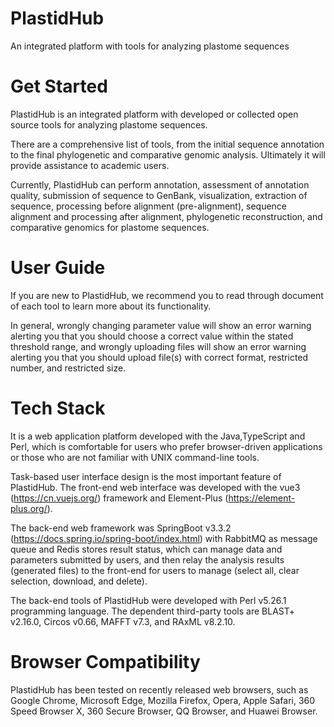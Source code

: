 # PlastidHub<br />
An integrated platform with tools for analyzing plastome sequences

# Get Started
PlastidHub is an integrated platform with developed or collected open source tools for analyzing plastome sequences.

There are a comprehensive list of tools, from the initial sequence annotation to the final phylogenetic and comparative genomic analysis. Ultimately it will provide assistance to academic users.

Currently, PlastidHub can perform annotation, assessment of annotation quality, submission of sequence to GenBank, visualization, extraction of sequence, processing before alignment (pre-alignment), sequence alignment and processing after alignment, phylogenetic reconstruction, and comparative genomics for plastome sequences.

# User Guide
If you are new to PlastidHub, we recommend you to read through document of each tool to learn more about its functionality.

In general, wrongly changing parameter value will show an error warning alerting you that you should choose a correct value within the stated threshold range, and wrongly uploading files will show an error warning alerting you that you should upload file(s) with correct format, restricted number, and restricted size.

# Tech Stack
It is a web application platform developed with the Java,TypeScript and Perl, which is comfortable for users who prefer browser-driven applications or those who are not familiar with UNIX command-line tools.

Task-based user interface design is the most important feature of PlastidHub. The front-end web interface was developed with the vue3 (https://cn.vuejs.org/) framework and Element-Plus (https://element-plus.org/).

The back-end web framework was SpringBoot v3.3.2 (https://docs.spring.io/spring-boot/index.html) with RabbitMQ as message queue and Redis stores result status, which can manage data and parameters submitted by users, and then relay the analysis results (generated files) to the front-end for users to manage (select all, clear selection, download, and delete).

The back-end tools of PlastidHub were developed with Perl v5.26.1 programming language. The dependent third-party tools are BLAST+ v2.16.0, Circos v0.66, MAFFT v7.3, and RAxML v8.2.10.

# Browser Compatibility
PlastidHub has been tested on recently released web browsers, such as Google Chrome, Microsoft Edge, Mozilla Firefox, Opera, Apple Safari, 360 Speed Browser X, 360 Secure Browser, QQ Browser, and Huawei Browser.
